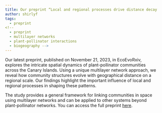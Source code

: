 ```yaml
---
title: Our preprint “Local and regional processes drive distance decay in structure in a spatial multilayer plant-pollinator network” is now available on EcoEvoRxiv!
author: shirlyf
tags:
  - preprint
<!--
  - preprint
  - multilayer networks
  - plant-pollinator interactions
  - biogeography -->
---
```


Our latest preprint, published on November 21, 2023, in EcoEvoRxiv, explores the intricate spatial dynamics of plant-pollinator communities across the Canary Islands. Using a unique multilayer network approach, we reveal how community structures evolve with geographical distance on a regional scale. Our findings highlight the important influence of local and regional processes in shaping these patterns.

The study provides a general framework for linking communities in space using multilayer networks and can be applied to other systems beyond plant-pollinator networks. You can access the full preprint [here](https://ecoevorxiv.org/repository/view/6289/).
